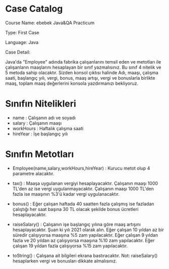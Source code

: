 
# Case Catalog

Course Name: ebebek Java&QA Practicum

Type:  First Case

Language:  Java

Case Detail:

Java'da "Employee" adında fabrika çalışanlarını temsil eden ve metotları ile çalışanların maaşlarını hesaplayan bir sınıf yazmalısınız. 
Bu sınıf 4 nitelik ve 5 metoda sahip olacaktır. 
Sizden konsol çıktısı halinde Adı, maaşı, çalışma saati, başlangıç yılı, vergi, bonus, maaş artışı, vergi ve bonuslarla birlikte maaş, 
toplam maaş değerlerini konsola yazdırmanızı bekliyoruz.

# Sınıfın Nitelikleri

* name : Çalışanın adı ve soyadı
* salary : Çalışanın maaşı
* workHours : Haftalık çalışma saati
* hireYear : İşe başlangıç yılı

# Sınıfın Metotları

* Employee(name,salary,workHours,hireYear) : Kurucu metot olup 4 parametre alacaktır.
* tax() : Maaşa uygulanan vergiyi hesaplayacaktır.
    Çalışanın maaşı 1000 TL'den az ise vergi uygulanmayacaktır.
    Çalışanın maaşı 1000 TL'den fazla ise maaşının %3'ü kadar vergi uygulanacaktır.
* bonus() : Eğer çalışan haftada 40 saatten fazla çalışmış ise fazladan çalıştığı her saat başına 30 TL olacak şekilde bonus ücretleri hesaplayacaktır.
* raiseSalary() : Çalışanın işe başlangıç yılına göre maaş artışını hesaplayacaktır. Şuan ki yılı 2021 olarak alın.
  Eğer çalışan 10 yıldan az bir süredir çalışıyorsa maaşına %5 zam yapılacaktır.
  Eğer çalışan 9 yıldan fazla ve 20 yıldan az çalışıyorsa maaşına %10 zam yapılacaktır.
  Eğer çalışan 19 yıldan fazla çalışıyorsa %15 zam yapılacaktır.
  
* toString() : Çalışana ait bilgileri ekrana bastıracaktır.
  Not: raiseSalary() hesaplarken vergi ve bonusları dikkate almalısınız.

